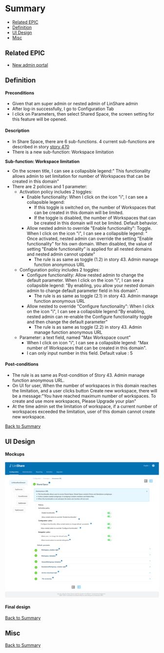 # Summary

* [Related EPIC](#related-epic)
* [Definition](#definition)
* [UI Design](#ui-design)
* [Misc](#misc)

## Related EPIC

* [New admin portal](./README.md)

## Definition

#### Preconditions

- Given that am super admin or nested admin of LinShare admin
- After log-in successfully, I go to Configuration Tab
- I click on Parameters, then select Shared Space, the screen setting for this feature will be opened.

#### Description

- In Share Space, there are 6 sub-functions. 4 current sub-functions are described in story [story 470](story-470-admin-can-manage-Drives-and-Standalone-workgroups-in-Shared-Space-Functionality.md)
- There is a new sub-function: Workspace limitation 

**Sub-function: Workspace limitation** 

- On the screen title, I can see a collapsible legend:" This functionality allows admin to set limitation for number of Workspaces that can be created in this domain"
- There are 2 policies and 1 parameter:
    - Activation policy includes 2 toggles:
        - Enable functionality: When I click on the icon "i", I can see a collapsible legend:
            - If this toggle is switched on, the number of Workspaces that can be created in this domain will be limited.
            - If the toggle is disabled, the number of Workspaces that can be created in this domain will not be limited. Default behavior.
        - Allow nested admin to override "Enable functionality": Toggle. When I click on the icon "i", I can see a collapsible legend: " Once activated, nested admin can override the setting "Enable functionality" for his own domain. When disabled, the value of setting "Enable functionality" is applied for all nested domains and nested admin cannot update"
            - The rule is as same as toggle (1.2) in story 43. Admin manage function anonymous URL
    - Configuration policy includes 2 toggles:
        - Configure functionality: Allow nested admin to change the default parameter. When I click on the icon "i", I can see a collapsible legend: "By enabling, you allow your nested domain admin to change default parameter field in his domain".
            - The rule is as same as toggle (2.1) in story 43. Admin manage function anonymous URL
        - Allow nested to override "Configure functionality": When I click on the icon "i", I can see a collapsible legend:"By enabling, nested admin can re-enable the Configure functionality toggle and then change the default parameter"
            - The rule is as same as toggle (2.2) in story 43. Admin manage function anonymous URL
    - Parameter: a text field, named "Max Workspace count"
       - When I click on icon "i",  I can see a collapsible legend: "Max number of Workspaces that can be created in this domain".
       - I can only input number in this field. Default value : 5
       
#### Post-conditions

- The rule is as same as Post-condition of Story 43. Admin manage function anonymous URL.
- On UI for user, When the number of workspaces in this domain reaches the limitation,  and a user clicks button Create new workspace, there will be a message:"You have reached maximum number of workspaces. To create and use more workspaces, Please Upgrade your plan"
- At the time admin set the limitation of workspace, if a current number of workspaces exceeded the limitation, user of this domain cannot create new workspace. 

[Back to Summary](#summary)

## UI Design

#### Mockups

![story536](./mockups/536.png)

#### Final design

[Back to Summary](#summary)
## Misc

[Back to Summary](#summary)



